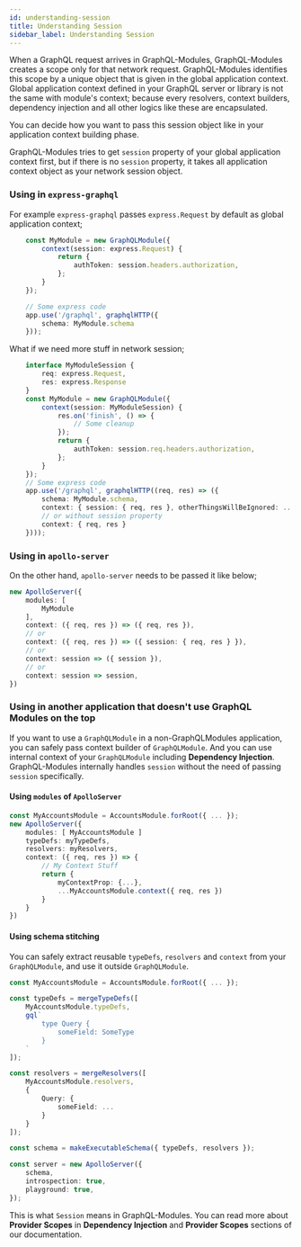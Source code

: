 ```yaml
---
id: understanding-session
title: Understanding Session
sidebar_label: Understanding Session
---
```


When a GraphQL request arrives in GraphQL-Modules, GraphQL-Modules creates a scope only for that network request. GraphQL-Modules identifies this scope by a unique object that is given in the global application context. Global application context defined in your GraphQL server or library is not the same with module's context; because every resolvers, context builders, dependency injection and all other logics like these are encapsulated.

You can decide how you want to pass this session object like in your application context building phase.

GraphQL-Modules tries to get `session` property of your global application context first, but if there is no `session` property, it takes all application context object as your network session object.

### Using in `express-graphql`
For example `express-graphql` passes `express.Request` by default as global application context;

```typescript
    const MyModule = new GraphQLModule({
        context(session: express.Request) {
            return {
                authToken: session.headers.authorization,
            };
        }
    });

    // Some express code
    app.use('/graphql', graphqlHTTP({
        schema: MyModule.schema
    }));
```

What if we need more stuff in network session;

```typescript
    interface MyModuleSession {
        req: express.Request,
        res: express.Response
    }
    const MyModule = new GraphQLModule({
        context(session: MyModuleSession) {
            res.on('finish', () => {
                // Some cleanup
            });
            return {
                authToken: session.req.headers.authorization,
            };
        }
    });
    // Some express code
    app.use('/graphql', graphqlHTTP((req, res) => ({
        schema: MyModule.schema,
        context: { session: { req, res }, otherThingsWillBeIgnored: ... }
        // or without session property
        context: { req, res }
    })));
```

### Using in `apollo-server`

On the other hand, `apollo-server` needs to be passed it like below;

```typescript
new ApolloServer({
    modules: [
        MyModule
    ],
    context: ({ req, res }) => ({ req, res }),
    // or
    context: ({ req, res }) => ({ session: { req, res } }),
    // or 
    context: session => ({ session }),
    // or 
    context: session => session,
})
```

### Using in another application that doesn't use GraphQL Modules on the top

If you want to use a `GraphQLModule` in a non-GraphQLModules application, you can safely pass context builder of `GraphQLModule`. 
And you can use internal context of your `GraphQLModule` including **Dependency Injection**.
GraphQL-Modules internally handles `session` without the need of passing `session` specifically.

#### Using `modules` of `ApolloServer`

```typescript
const MyAccountsModule = AccountsModule.forRoot({ ... });
new ApolloServer({
    modules: [ MyAccountsModule ]
    typeDefs: myTypeDefs,
    resolvers: myResolvers,
    context: ({ req, res }) => {
        // My Context Stuff
        return {
            myContextProp: {...},
            ...MyAccountsModule.context({ req, res })
        }
    }
})
```

#### Using schema stitching

You can safely extract reusable `typeDefs`, `resolvers` and `context` from your `GraphQLModule`, and use it outside `GraphQLModule`.

```typescript
const MyAccountsModule = AccountsModule.forRoot({ ... });

const typeDefs = mergeTypeDefs([
    MyAccountsModule.typeDefs,
    gql`
        type Query {
            someField: SomeType
        }
    `
]);

const resolvers = mergeResolvers([
    MyAccountsModule.resolvers,
    {
        Query: {
            someField: ...
        }
    }
]);

const schema = makeExecutableSchema({ typeDefs, resolvers });

const server = new ApolloServer({
    schema,
    introspection: true,
    playground: true,
});
```

This is what `Session` means in GraphQL-Modules. You can read more about **Provider Scopes** in **Dependency Injection** and **Provider Scopes** sections of our documentation.
